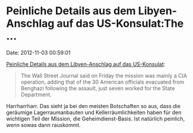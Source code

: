 Peinliche Details aus dem Libyen-Anschlag auf das US-Konsulat:The \...
======================================================================

Date: 2012-11-03 00:59:01

[Peinliche Details aus dem Libyen-Anschlag auf das
US-Konsulat](http://www.theaustralian.com.au/news/breaking-news/us-intelligence-denies-libya-embassy-delay/story-fn3dxix6-1226509103230):

> The Wall Street Journal said on Friday the mission was mainly a CIA
> operation, adding that of the 30 American officials evacuated from
> Benghazi following the assault, just seven worked for the State
> Department.

Harrharrharr. Das sieht ja bei den meisten Botschaften so aus, dass die
geräumige Lagerraumanbauten und Kellerräumlichkeiten haben für den
wichtigen Teil der Mission, die Geheimdienst-Basis. Ist natürlich
peinlich, wenn sowas dann rauskommt.
